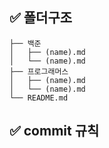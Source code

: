 ## :white_check_mark: 폴더구조

```
├── 백준
│   ├── (name).md
│   └── (name).md
├── 프로그래머스
│   ├── (name).md
│   └── (name).md
└── README.md
```

## :white_check_mark: commit 규칙
